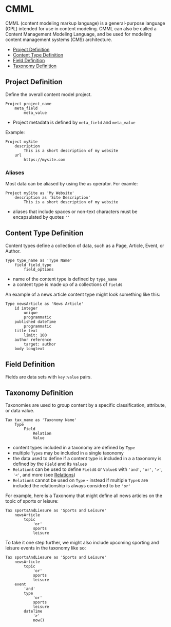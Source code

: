 # CMML
CMML (content modeling markup language) is a general-purpose language (GPL) intended for use in content modeling. CMML can also be called a Content Management Modeling Language, and be used for modeling content management systems (CMS) architecture.

- [Project Definition](#project-definition)
- [Content Type Definition](#content-type-definition)
- [Field Definition](#content-type-definition)
- [Taxonomy Definition](#taxonomy-definition)

## Project Definition
Define the overall content model project.

```
Project project_name
    meta_field
        meta_value
```

- Project metadata is defined by `meta_field` and `meta_value`

Example:

```
Project mySite
    description
        This is a short description of my website
    url
        https://mysite.com
```

### Aliases
Most data can be aliased by using the `as` operator. For examle:

```
Project mySite as 'My Website'
    description as 'Site Description'
        This is a short description of my website
```

- aliases that include spaces or non-text characters must be encapsulated by quotes `''`

## Content Type Definition
Content types define a collection of data, such as a Page, Article, Event, or Author.

```
Type type_name as 'Type Name'
    field field_type
        field_options
```

- name of the content type is defined by `type_name`
- a content type is made up of a collections of `field`s

An example of a news article content type might look something like this:
```
Type newsArticle as 'News Article'
    id integer
        unique
        programmatic
    published dateTime
        programmatic
    title text
        limit: 100
    author reference
        target: author
    body longtext
```

## Field Definition
Fields are data sets with `key:value` pairs.

## Taxonomy Definition
Taxonomies are used to group content by a specific classification, attribute, or data value.

```
Tax tax_name as 'Taxonomy Name'
    Type
        Field
            Relation
            Value
```

- content types included in a taxonomy are defined by `Type`
- multiple `Type`s may be included in a single taxonomy
- the data used to define if a content type is included in a a taxonomy is defined by the `Field` and its `Value`s
- `Relation`s can be used to define `Field`s or `Value`s with `'and'`, `'or'`, `'>'`, `'<'`, and more (see [Relations](#relations))
- `Relation`s cannot be used on `Type` - instead if multiple `Type`s are included the relationship is always considred to be `'or'`

For example, here is a Taxonomy that might define all news articles on the topic of sports or leisure:
```
Tax sportsAndLiesure as 'Sports and Leisure'
    newsArticle
        topic
            'or'
            sports
            leisure
```

To take it one step further, we might also include upcoming sporting and leisure events in the taxonomy like so:
```
Tax sportsAndLiesure as 'Sports and Leisure'
    newsArticle
        topic
            'or'
            sports
            leisure
    event
        'and'
        type
            'or'
            sports
            leisure
        dateTime
            '>'
            now()
```
